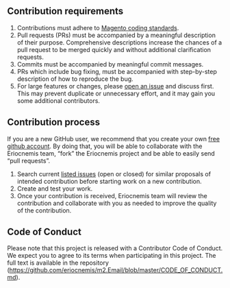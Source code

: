 ## Contribution requirements

1. Contributions must adhere to [Magento coding standards](http://devdocs.magento.com/guides/v2.3/coding-standards/bk-coding-standards.html).
2. Pull requests (PRs) must be accompanied by a meaningful description of their purpose. Comprehensive descriptions increase the chances of a pull request to be merged quickly and without additional clarification requests.
3. Commits must be accompanied by meaningful commit messages.
4. PRs which include bug fixing, must be accompanied with step-by-step description of how to reproduce the bug.
5. For large features or changes, please [open an issue](https://github.com/eriocnemis/m2.Email/issues) and discuss first. This may prevent duplicate or unnecessary effort, and it may gain you some additional contributors.

## Contribution process

If you are a new GitHub user, we recommend that you create your own [free github account](https://github.com/signup/free). By doing that, you will be able to collaborate with the Eriocnemis team, “fork” the Eriocnemis project and be able to easily send “pull requests”.

1. Search current [listed issues](https://github.com/eriocnemis/m2.Email/issues) (open or closed) for similar proposals of intended contribution before starting work on a new contribution.
2. Create and test your work.
3. Once your contribution is received, Eriocnemis  team will review the contribution and collaborate with you as needed to improve the quality of the contribution.

## Code of Conduct

Please note that this project is released with a Contributor Code of Conduct. We expect you to agree to its terms when participating in this project.
The full text is available in the repository (https://github.com/eriocnemis/m2.Email/blob/master/CODE_OF_CONDUCT.md).
